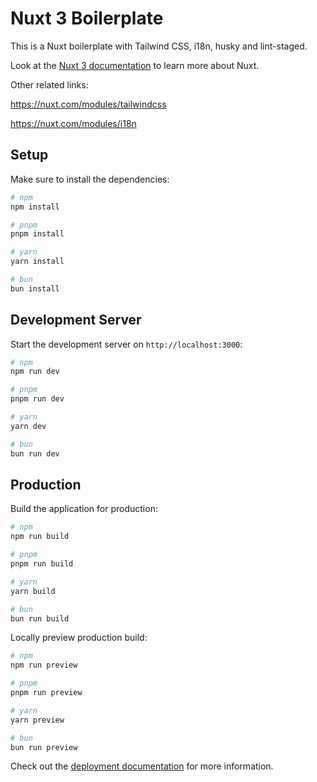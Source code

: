 # Nuxt 3 Boilerplate

This is a Nuxt boilerplate with Tailwind CSS, i18n, husky and lint-staged.

Look at the [Nuxt 3 documentation](https://nuxt.com/docs/getting-started/introduction) to learn more about Nuxt.

Other related links:

https://nuxt.com/modules/tailwindcss

https://nuxt.com/modules/i18n

## Setup

Make sure to install the dependencies:

```bash
# npm
npm install

# pnpm
pnpm install

# yarn
yarn install

# bun
bun install
```

## Development Server

Start the development server on `http://localhost:3000`:

```bash
# npm
npm run dev

# pnpm
pnpm run dev

# yarn
yarn dev

# bun
bun run dev
```

## Production

Build the application for production:

```bash
# npm
npm run build

# pnpm
pnpm run build

# yarn
yarn build

# bun
bun run build
```

Locally preview production build:

```bash
# npm
npm run preview

# pnpm
pnpm run preview

# yarn
yarn preview

# bun
bun run preview
```

Check out the [deployment documentation](https://nuxt.com/docs/getting-started/deployment) for more information.
